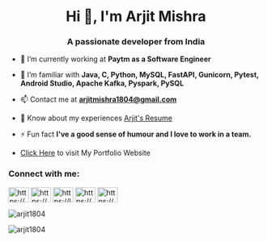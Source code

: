 <h1 align="center">Hi 👋, I'm Arjit Mishra</h1>
<h3 align="center">A passionate developer from India</h3>

- 🔭 I’m currently working at **Paytm as a Software Engineer**

- 🌱 I’m familiar with **Java, C, Python, MySQL, FastAPI, Gunicorn, Pytest, Android Studio, Apache Kafka, Pyspark, PySQL**

- 📫 Contact me at **arjitmishra1804@gmail.com**

- 📄 Know about my experiences [Arjit's Resume](https://drive.google.com/file/d/1st9FS-eDCyUZN4D3Jp2mPwJt91J41h4Z/view?usp=sharing)

- ⚡ Fun fact **I've a good sense of humour and I love to work in a team.**

- [Click Here](https://arjitmishra.netlify.app/) to visit My Portfolio Website

<h3 align="left">Connect with me:</h3>
<p align="left">
<a href="https://linkedin.com/in/https://www.linkedin.com/in/arjit1804/" target="blank"><img align="center" src="https://raw.githubusercontent.com/rahuldkjain/github-profile-readme-generator/master/src/images/icons/Social/linked-in-alt.svg" alt="https://www.linkedin.com/in/arjit1804/" height="30" width="40" /></a>
<a href="https://www.hackerrank.com/https://www.hackerrank.com/arjit1804" target="blank"><img align="center" src="https://raw.githubusercontent.com/rahuldkjain/github-profile-readme-generator/master/src/images/icons/Social/hackerrank.svg" alt="https://www.hackerrank.com/arjit1804" height="30" width="40" /></a>
<a href="https://www.leetcode.com/https://leetcode.com/arjit1804/" target="blank"><img align="center" src="https://raw.githubusercontent.com/rahuldkjain/github-profile-readme-generator/master/src/images/icons/Social/leet-code.svg" alt="https://leetcode.com/arjit1804/" height="30" width="40" /></a>
<a href="https://www.hackerearth.com/https://www.hackerearth.com/@arjit1804" target="blank"><img align="center" src="https://raw.githubusercontent.com/rahuldkjain/github-profile-readme-generator/master/src/images/icons/Social/hackerearth.svg" alt="https://www.hackerearth.com/@arjit1804" height="30" width="40" /></a>
<a href="https://auth.geeksforgeeks.org/user/https://auth.geeksforgeeks.org/user/arjit1804/profile" target="blank"><img align="center" src="https://raw.githubusercontent.com/rahuldkjain/github-profile-readme-generator/master/src/images/icons/Social/geeks-for-geeks.svg" alt="https://auth.geeksforgeeks.org/user/arjit1804/profile" height="30" width="40" /></a>
</p>

<p><img align="center" src="https://github-readme-stats.vercel.app/api/top-langs?username=arjit1804&show_icons=true&locale=en&layout=compact" alt="arjit1804" /></p>

<p><img align="center" src="https://github-readme-streak-stats.herokuapp.com/?user=arjit1804&" alt="arjit1804" /></p>
